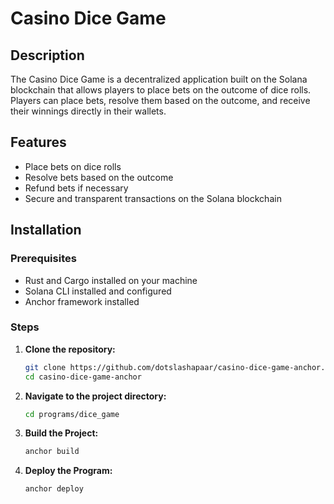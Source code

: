 # Casino Dice Game

## Description
The Casino Dice Game is a decentralized application built on the Solana blockchain that allows players to place bets on the outcome of dice rolls. Players can place bets, resolve them based on the outcome, and receive their winnings directly in their wallets.

## Features
- Place bets on dice rolls
- Resolve bets based on the outcome
- Refund bets if necessary
- Secure and transparent transactions on the Solana blockchain

## Installation

### Prerequisites
- Rust and Cargo installed on your machine
- Solana CLI installed and configured
- Anchor framework installed

### Steps
1. **Clone the repository:**
   ```bash
   git clone https://github.com/dotslashapaar/casino-dice-game-anchor.git
   cd casino-dice-game-anchor
   ```
   
2. **Navigate to the project directory:**
    ```bash
    cd programs/dice_game
    ```
   
2. **Build the Project:**  
   ```bash
   anchor build
   ```

3. **Deploy the Program:**  
   ```bash
   anchor deploy
   ```
